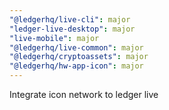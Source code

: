 ```yaml
---
"@ledgerhq/live-cli": major
"ledger-live-desktop": major
"live-mobile": major
"@ledgerhq/live-common": major
"@ledgerhq/cryptoassets": major
"@ledgerhq/hw-app-icon": major
---
```


Integrate icon network to ledger live
